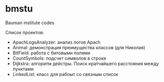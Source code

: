 # bmstu
Bauman institute codes


Список проектов:
- ApachLogsAnalyzer: анализ логов Apach
- Animal: демонстрация преимущества классов (для Николая)
- BitField: работа с битовыми полями
- CountSymbols: подсчет символов в строке
- Dijkstra: алгоритм дейстры. Поиск кратчайшего расстояния между пунктами
- LinkedList: класс для рабоыт со связным список
